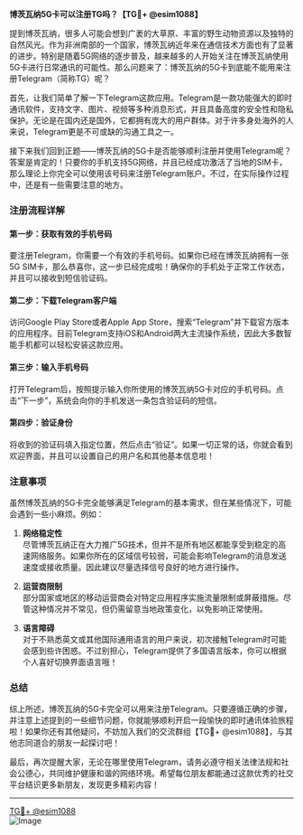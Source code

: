 **博茨瓦纳5G卡可以注册TG吗？【TG💪+ @esim1088】**

提到博茨瓦纳，很多人可能会想到广袤的大草原、丰富的野生动物资源以及独特的自然风光。作为非洲南部的一个国家，博茨瓦纳近年来在通信技术方面也有了显著的进步。特别是随着5G网络的逐步普及，越来越多的人开始关注在博茨瓦纳使用5G卡进行日常通讯的可能性。那么问题来了：博茨瓦纳的5G卡到底能不能用来注册Telegram（简称TG）呢？

首先，让我们简单了解一下Telegram这款应用。Telegram是一款功能强大的即时通讯软件，支持文字、图片、视频等多种消息形式，并且具备高度的安全性和隐私保护。无论是在国内还是国外，它都拥有庞大的用户群体。对于许多身处海外的人来说，Telegram更是不可或缺的沟通工具之一。

接下来我们回到正题——博茨瓦纳的5G卡是否能够顺利注册并使用Telegram呢？答案是肯定的！只要你的手机支持5G网络，并且已经成功激活了当地的SIM卡，那么理论上你完全可以使用该号码来注册Telegram账户。不过，在实际操作过程中，还是有一些需要注意的地方。

### 注册流程详解

#### 第一步：获取有效的手机号码
要注册Telegram，你需要一个有效的手机号码。如果你已经在博茨瓦纳拥有一张5G SIM卡，那么恭喜你，这一步已经完成啦！确保你的手机处于正常工作状态，并且可以接收到短信验证码。

#### 第二步：下载Telegram客户端
访问Google Play Store或者Apple App Store，搜索“Telegram”并下载官方版本的应用程序。目前Telegram支持iOS和Android两大主流操作系统，因此大多数智能手机都可以轻松安装这款应用。

#### 第三步：输入手机号码
打开Telegram后，按照提示输入你所使用的博茨瓦纳5G卡对应的手机号码。点击“下一步”，系统会向你的手机发送一条包含验证码的短信。

#### 第四步：验证身份
将收到的验证码填入指定位置，然后点击“验证”。如果一切正常的话，你就会看到欢迎界面，并且可以设置自己的用户名和其他基本信息啦！

### 注意事项

虽然博茨瓦纳的5G卡完全能够满足Telegram的基本需求，但在某些情况下，可能会遇到一些小麻烦。例如：

1. **网络稳定性**  
   尽管博茨瓦纳正在大力推广5G技术，但并不是所有地区都能享受到稳定的高速网络服务。如果你所在的区域信号较弱，可能会影响Telegram的消息发送速度或接收质量。因此建议尽量选择信号良好的地方进行操作。

2. **运营商限制**  
   部分国家或地区的移动运营商会对特定应用程序实施流量限制或屏蔽措施。尽管这种情况并不常见，但仍需留意当地政策变化，以免影响正常使用。

3. **语言障碍**  
   对于不熟悉英文或其他国际通用语言的用户来说，初次接触Telegram时可能会感到些许困惑。不过别担心，Telegram提供了多国语言版本，你可以根据个人喜好切换界面语言哦！

### 总结

综上所述，博茨瓦纳的5G卡完全可以用来注册Telegram。只要遵循正确的步骤，并注意上述提到的一些细节问题，你就能够顺利开启一段愉快的即时通讯体验旅程啦！如果你还有其他疑问，不妨加入我们的交流群组【TG💪+ @esim1088】，与其他志同道合的朋友一起探讨吧！

最后，再次提醒大家，无论在哪里使用Telegram，请务必遵守相关法律法规和社会公德心，共同维护健康和谐的网络环境。希望每位朋友都能通过这款优秀的社交平台结识更多新朋友，发现更多精彩内容！

---

[TG💪+ @esim1088](https://t.me/s/esim1088)  
![Image](https://i.postimg.cc/4NQfJmqS/Snipaste-2025-05-13-00-14-12.png)